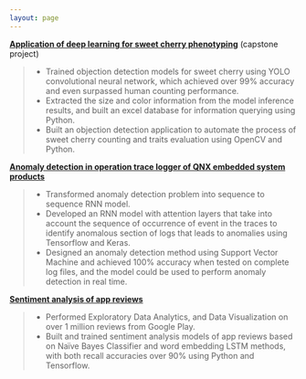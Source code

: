 ```yaml
---
layout: page
---
```


[**Application of deep learning for sweet cherry phenotyping**](/2020-06-26-real-time-cherry-detection/) (capstone project)

> * Trained objection detection models for sweet cherry using YOLO convolutional neural network, which achieved over 99% accuracy and even surpassed human counting performance.
> * Extracted the size and color information from the model inference results, and built an excel database for information querying using Python.
> * Built an objection detection application to automate the process of sweet cherry counting and traits evaluation using OpenCV and Python.

[**Anomaly detection in operation trace logger of QNX embedded system products**](/2020-03-04-anomaly-detection/)

> * Transformed anomaly detection problem into sequence to sequence RNN model.
> * Developed an RNN model with attention layers that take into account the sequence of occurrence of event in the traces to identify anomalous section of logs that leads to anomalies using Tensorflow and Keras.
> * Designed an anomaly detection method using Support Vector Machine and achieved 100% accuracy when tested on complete log files, and the model could be used to perform anomaly detection in real time.

[**Sentiment analysis of app reviews**](https://github.com/weiwei-liu/reviews_sentiment_analysis)

> * Performed Exploratory Data Analytics, and Data Visualization on over 1 million reviews from Google Play.
> * Built and trained sentiment analysis models of app reviews based on Naïve Bayes Classifier and word embedding LSTM methods, with both recall accuracies over 90% using Python and Tensorflow.
